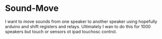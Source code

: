 # Sound-Move
I want to move sounds from one speaker to another speaker using hopefully arduino and shift registers and relays.  Ultimately I wan to do this for 1000 speakers but touch or sensors ot ipad touchosc control.
